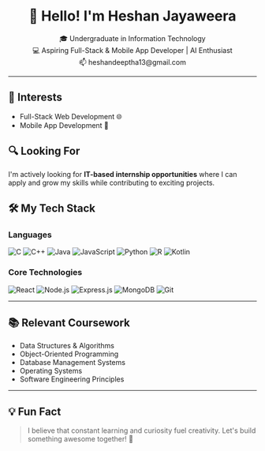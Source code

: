 <h1 align="center">👋 Hello! I'm Heshan Jayaweera</h1>
<p align="center">
  🎓 Undergraduate in Information Technology <br>
  💻 Aspiring Full-Stack & Mobile App Developer | AI Enthusiast <br>
  📫 heshandeeptha13@gmail.com
  
</p>

---


## 🚀 Interests
- Full-Stack Web Development 🌐
- Mobile App Development 📱

## 🔍 Looking For
I'm actively looking for **IT-based internship opportunities** where I can apply and grow my skills while contributing to exciting projects.


## 🛠️ My Tech Stack

### Languages
![C](https://img.shields.io/badge/C-00599C?style=for-the-badge&logo=c&logoColor=white)
![C++](https://img.shields.io/badge/C++-00599C?style=for-the-badge&logo=c%2B%2B&logoColor=white)
![Java](https://img.shields.io/badge/Java-ED8B00?style=for-the-badge&logo=java&logoColor=white)
![JavaScript](https://img.shields.io/badge/JavaScript-F7DF1E?style=for-the-badge&logo=javascript&logoColor=black)
![Python](https://img.shields.io/badge/Python-3776AB?style=for-the-badge&logo=python&logoColor=white)
![R](https://img.shields.io/badge/R-276DC3?style=for-the-badge&logo=r&logoColor=white)
![Kotlin](https://img.shields.io/badge/Kotlin-0095D5?style=for-the-badge&logo=kotlin&logoColor=white)

### Core Technologies
![React](https://img.shields.io/badge/React-20232A?style=for-the-badge&logo=react&logoColor=61DAFB)
![Node.js](https://img.shields.io/badge/Node.js-339933?style=for-the-badge&logo=nodedotjs&logoColor=white)
![Express.js](https://img.shields.io/badge/Express.js-000000?style=for-the-badge&logo=express&logoColor=white)
![MongoDB](https://img.shields.io/badge/MongoDB-4EA94B?style=for-the-badge&logo=mongodb&logoColor=white)
![Git](https://img.shields.io/badge/Git-F05032?style=for-the-badge&logo=git&logoColor=white)

---

## 📚 Relevant Coursework
- Data Structures & Algorithms  
- Object-Oriented Programming  
- Database Management Systems  
- Operating Systems  
- Software Engineering Principles  

---



## 💡 Fun Fact
> I believe that constant learning and curiosity fuel creativity. Let's build something awesome together! 🚀
